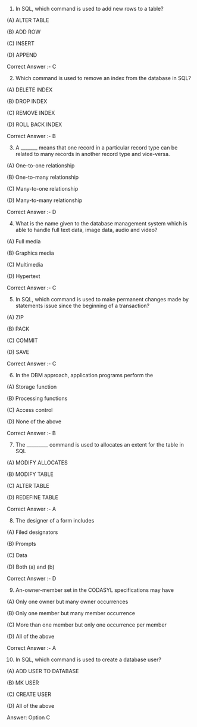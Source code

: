 1. In SQL, which command is used to add new rows to a table?

(A) ALTER TABLE

(B) ADD ROW

(C) INSERT

(D) APPEND

Correct Answer :- C

2. Which command is used to remove an index from the database in SQL?

(A) DELETE INDEX

(B) DROP INDEX

(C) REMOVE INDEX

(D) ROLL BACK INDEX

Correct Answer :- B

3. A _______ means that one record in a particular record type can be related to many records in another record type and vice-versa.

(A) One-to-one relationship

(B) One-to-many relationship

(C) Many-to-one relationship

(D) Many-to-many relationship

Correct Answer :- D

4. What is the name given to the database management system which is able to handle full text data, image data, audio and video?

(A) Full media

(B) Graphics media

(C) Multimedia

(D) Hypertext

Correct Answer :- C

5. In SQL, which command is used to make permanent changes made by statements issue since the beginning of a transaction?

(A) ZIP

(B) PACK

(C) COMMIT

(D) SAVE

Correct Answer :- C

6. In the DBM approach, application programs perform the

(A) Storage function

(B) Processing functions

(C) Access control

(D) None of the above

Correct Answer :- B

7. The _________ command is used to allocates an extent for the table in SQL

(A) MODIFY ALLOCATES

(B) MODIFY TABLE

(C) ALTER TABLE

(D) REDEFINE TABLE

Correct Answer :- A

8. The designer of a form includes

(A) Filed designators

(B) Prompts

(C) Data

(D) Both (a) and (b)

Correct Answer :- D

9. An-owner-member set in the CODASYL specifications may have

(A) Only one owner but many owner occurrences

(B) Only one member but many member occurrence

(C) More than one member but only one occurrence per member

(D) All of the above

Correct Answer :- A

10. In SQL, which command is used to create a database user?

(A) ADD USER TO DATABASE

(B) MK USER

(C) CREATE USER

(D) All of the above



Answer: Option C
